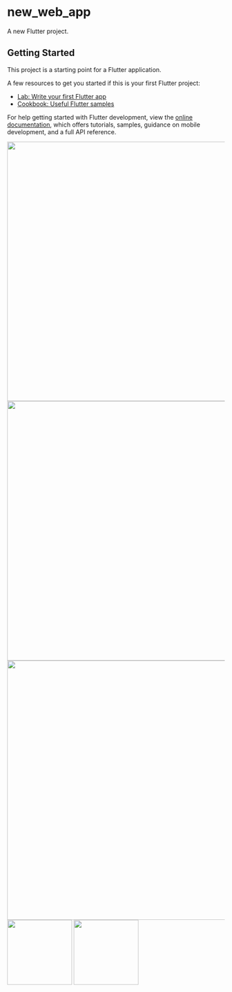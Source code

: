 # new_web_app

A new Flutter project.

## Getting Started

This project is a starting point for a Flutter application.

A few resources to get you started if this is your first Flutter project:

- [Lab: Write your first Flutter app](https://docs.flutter.dev/get-started/codelab)
- [Cookbook: Useful Flutter samples](https://docs.flutter.dev/cookbook)

For help getting started with Flutter development, view the
[online documentation](https://docs.flutter.dev/), which offers tutorials,
samples, guidance on mobile development, and a full API reference.



<img src ="https://user-images.githubusercontent.com/40968259/196011937-fa2728cf-3d6a-4655-9199-3d633fea8d90.png" width="600" gieght="420">
<img src ="https://user-images.githubusercontent.com/40968259/196011970-65424640-6607-48f7-bfd9-1ae346dd9163.png" width="600" gieght="420">
<img src ="https://user-images.githubusercontent.com/40968259/196011988-9ff7f465-2aea-43eb-83df-d9a7d041d292.png" width="600" gieght="420">

<div>
<img src ="https://user-images.githubusercontent.com/40968259/196012032-21fca552-629e-4f75-9ef1-66ecdcc1a89c.png" width="150" gieght="220">
<img src ="https://user-images.githubusercontent.com/40968259/196012041-67ea575f-f374-47e7-94d6-ad33c2b39a85.png" width="150" gieght="220">

</div>

